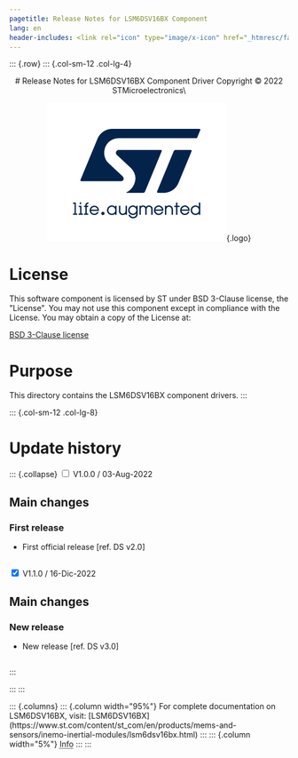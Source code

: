 ```yaml
---
pagetitle: Release Notes for LSM6DSV16BX Component
lang: en
header-includes: <link rel="icon" type="image/x-icon" href="_htmresc/favicon.png" />
---
```


::: {.row}
::: {.col-sm-12 .col-lg-4}

<center>
# Release Notes for LSM6DSV16BX Component Driver
Copyright &copy; 2022 STMicroelectronics\

[![ST logo](_htmresc/st_logo_2020.png)](https://www.st.com){.logo}
</center>

# License

This software component is licensed by ST under BSD 3-Clause license, the "License".
You may not use this component except in compliance with the License. You may obtain a copy of the License at:

[BSD 3-Clause license](https://opensource.org/licenses/BSD-3-Clause)

# Purpose

This directory contains the LSM6DSV16BX component drivers.
:::

::: {.col-sm-12 .col-lg-8}
# Update history

::: {.collapse}
<input type="checkbox" id="collapse-section1" aria-hidden="true">
<label for="collapse-section1" aria-hidden="true">V1.0.0 / 03-Aug-2022</label>
<div>			

## Main changes

### First release

- First official release [ref. DS v2.0]

##

</div>

<input type="checkbox" id="collapse-section1" checked aria-hidden="true">
<label for="collapse-section1" aria-hidden="true">V1.1.0 / 16-Dic-2022</label>
<div>

## Main changes

### New release

- New release [ref. DS v3.0]

##

</div>
:::

:::
:::

<footer class="sticky">
::: {.columns}
::: {.column width="95%"}
For complete documentation on LSM6DSV16BX,
visit:
[LSM6DSV16BX](https://www.st.com/content/st_com/en/products/mems-and-sensors/inemo-inertial-modules/lsm6dsv16bx.html)
:::
::: {.column width="5%"}
<abbr title="Based on template cx566953 version 2.0">Info</abbr>
:::
:::
</footer>
